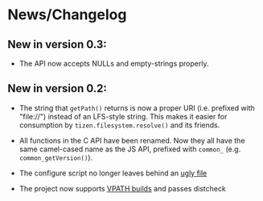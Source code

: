 News/Changelog
==============

New in version 0.3:
-------------------

  * The API now accepts NULLs and empty-strings properly.

New in version 0.2:
-------------------

  * The string that `getPath()` returns is now a proper URI (i.e. prefixed
    with "file://") instead of an LFS-style string. This makes it easier for
    consumption by `tizen.filesystem.resolve()` and its friends.

  * All functions in the C API have been renamed. Now they all have the same
    camel-cased name as the JS API, prefixed with `common_` (e.g.
    `common_getVersion()`).

  * The configure script no longer leaves behind an [ugly file][2]

  * The project now supports [VPATH builds][1] and passes distcheck

[2]: ../../issues/2
[1]: ../../issues/1

